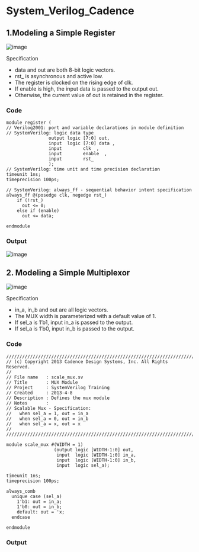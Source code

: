 # System_Verilog_Cadence
## 1.Modeling a Simple Register

![image](https://github.com/srsapireddy/System_Verilog_Cadence/assets/32967087/1d383bf5-0575-42dc-b981-b3edffb7bb0f)

Specification
-	data and out are both 8-bit logic vectors.
-	rst_ is asynchronous and active low.
-	The register is clocked on the rising edge of clk.
-	If enable is high, the input data is passed to the output out.
-	Otherwise, the current value of out is retained in the register.

### Code 
```
module register (
// Verilog2001: port and variable declarations in module definition
// SystemVerilog: logic data type
                output logic [7:0] out,
                input  logic [7:0] data ,
                input        clk  ,
                input        enable  ,
                input        rst_
                );
// SystemVerilog: time unit and time precision declaration
timeunit 1ns;
timeprecision 100ps;

// SystemVerilog: always_ff - sequential behavior intent specification
always_ff @(posedge clk, negedge rst_)
    if (!rst_)
      out <= 0;
    else if (enable)
      out <= data;

endmodule
```

### Output
![image](https://github.com/srsapireddy/System_Verilog_Cadence/assets/32967087/fd6bd253-0b39-4892-a959-bedcde143fc8)

## 2. Modeling a Simple Multiplexor 

![image](https://github.com/srsapireddy/System_Verilog_Cadence/assets/32967087/977c99d6-a0ec-4275-85a6-43781fd03806)

Specification

- in_a, in_b and out are all logic vectors.
- The MUX width is parameterized with a default value of 1.
- If sel_a is 1’b1, input in_a is passed to the output.
- If sel_a is 1’b0, input in_b is passed to the output.

### Code
```
///////////////////////////////////////////////////////////////////////////
// (c) Copyright 2013 Cadence Design Systems, Inc. All Rights Reserved.
//
// File name   : scale_mux.sv
// Title       : MUX Module
// Project     : SystemVerilog Training
// Created     : 2013-4-8
// Description : Defines the mux module
// Notes       :
// Scalable Mux - Specification:
//   when sel_a = 1, out = in_a
//   when sel_a = 0, out = in_b
//   when sel_a = x, out = x
//
///////////////////////////////////////////////////////////////////////////

module scale_mux #(WIDTH = 1)
                  (output logic [WIDTH-1:0] out,
                   input  logic [WIDTH-1:0] in_a,
                   input  logic [WIDTH-1:0] in_b,
                   input  logic sel_a);

timeunit 1ns;
timeprecision 100ps;

always_comb
  unique case (sel_a)
    1'b1: out = in_a;
    1'b0: out = in_b;
    default: out = 'x;
  endcase

endmodule

```
### Output





